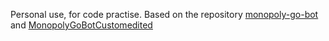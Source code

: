 Personal use, for code practise. Based on the repository [monopoly-go-bot](https://github.com/lewisgibson/monopoly-go-bot) and [MonopolyGoBotCustomedited](https://github.com/Krazalm/MonopolyGoBotCustomedited)

